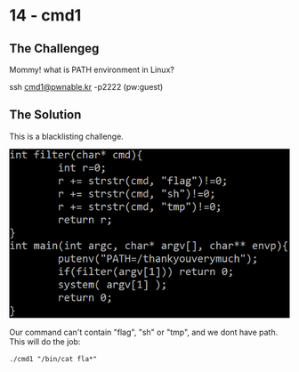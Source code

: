# 14 - cmd1

## The Challengeg

Mommy! what is PATH environment in Linux?

ssh cmd1@pwnable.kr -p2222 \(pw:guest\)

## The Solution

This is a blacklisting challenge.

![](../.gitbook/assets/image%20%2843%29.png)

Our command can't contain "flag", "sh" or "tmp", and we dont have path. This will do the job:

```text
./cmd1 "/bin/cat fla*"
```

